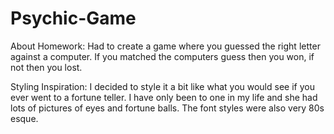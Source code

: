 # Psychic-Game

About Homework:
Had to create a game where you guessed the right letter against a computer. If you matched the computers guess then you won, if not then you lost.

Styling Inspiration: 
I decided to style it a bit like what you would see if you ever went to a fortune teller. I have only been to one in my life and she had lots of pictures of eyes and fortune balls. The font styles were also very 80s esque. 